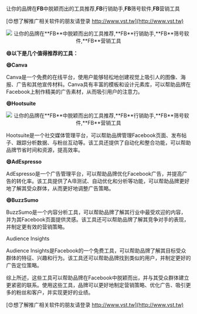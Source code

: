 让你的品牌在**FB**中脱颖而出的工具推荐,**FB**行销助手,**FB**筛号软件,**FB**营销工具

[😍想了解推广相关软件的朋友请登录 http://www.vst.tw](http://www.vst.tw)

 <center><img src="https://vst.tw/MP4/tuiguang/png/1.png" alt="让你的品牌在**FB**中脱颖而出的工具推荐,**FB**行销助手,**FB**筛号软件,**FB**营销工具"></center>

**😄以下是几个值得推荐的工具：**

**😄Canva**

Canva是一个免费的在线平台，使用户能够轻松地创建视觉上吸引人的图像、海报、广告和其他宣传材料。Canva具有丰富的模板和设计元素库，可以帮助品牌在Facebook上制作精美的广告素材，从而吸引用户的注意力。

**😄Hootsuite**

 <center><img src="https://vst.tw/MP4/tuiguang/png/2.png" alt="让你的品牌在**FB**中脱颖而出的工具推荐,**FB**行销助手,**FB**筛号软件,**FB**营销工具"></center>

Hootsuite是一个社交媒体管理平台，可以帮助品牌管理Facebook页面、发布帖子、跟踪分析数据、与粉丝互动等。该工具还提供了自动化和整合功能，可以帮助品牌节省时间和资源，提高效率。

**😄AdEspresso**

AdEspresso是一个广告管理平台，可以帮助品牌优化Facebook广告，并提高广告的转化率。该工具提供了A/B测试、自动优化和分析等功能，可以帮助品牌更好地了解其受众群体，从而更好地调整广告策略。

**😄BuzzSumo**

BuzzSumo是一个内容分析工具，可以帮助品牌了解其行业中最受欢迎的内容，并为其Facebook页面提供灵感。该工具还可以帮助品牌了解其竞争对手的表现，并制定更有效的营销策略。

Audience Insights

Audience Insights是Facebook的一个免费工具，可以帮助品牌了解其目标受众群体的特征、兴趣和行为。该工具还可以帮助品牌找到类似的用户，并制定更好的广告定位策略。

综上所述，这些工具可以帮助品牌在Facebook中脱颖而出，并与其受众群体建立更紧密的联系。使用这些工具，品牌可以更好地制定营销策略、优化广告、吸引更多的粉丝和客户，并实现更好的业绩。

[😍想了解推广相关软件的朋友请登录 http://www.vst.tw](http://www.vst.tw)



